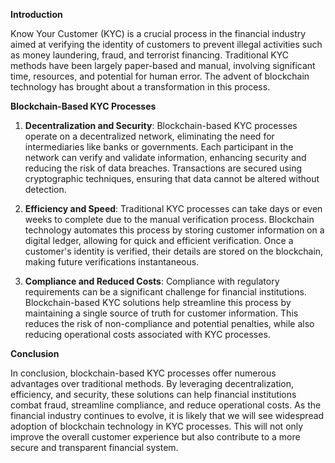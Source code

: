  **Introduction**

Know Your Customer (KYC) is a crucial process in the financial industry aimed at verifying the identity of customers to prevent illegal activities such as money laundering, fraud, and terrorist financing. Traditional KYC methods have been largely paper-based and manual, involving significant time, resources, and potential for human error. The advent of blockchain technology has brought about a transformation in this process.

**Blockchain-Based KYC Processes**

1. **Decentralization and Security**: Blockchain-based KYC processes operate on a decentralized network, eliminating the need for intermediaries like banks or governments. Each participant in the network can verify and validate information, enhancing security and reducing the risk of data breaches. Transactions are secured using cryptographic techniques, ensuring that data cannot be altered without detection.

2. **Efficiency and Speed**: Traditional KYC processes can take days or even weeks to complete due to the manual verification process. Blockchain technology automates this process by storing customer information on a digital ledger, allowing for quick and efficient verification. Once a customer's identity is verified, their details are stored on the blockchain, making future verifications instantaneous.

3. **Compliance and Reduced Costs**: Compliance with regulatory requirements can be a significant challenge for financial institutions. Blockchain-based KYC solutions help streamline this process by maintaining a single source of truth for customer information. This reduces the risk of non-compliance and potential penalties, while also reducing operational costs associated with KYC processes.

**Conclusion**

In conclusion, blockchain-based KYC processes offer numerous advantages over traditional methods. By leveraging decentralization, efficiency, and security, these solutions can help financial institutions combat fraud, streamline compliance, and reduce operational costs. As the financial industry continues to evolve, it is likely that we will see widespread adoption of blockchain technology in KYC processes. This will not only improve the overall customer experience but also contribute to a more secure and transparent financial system.